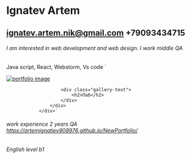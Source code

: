# Ignatev Artem
## ignatev.artem.nik@gmail.com  +79093434715
###### I am interested in web development and web design. I work middle QA
Java script, React, Webstorm, Vs code
`
                   <div class="gallery-items wow fadeInLeft" data-wow-delay="0.2s">
                        <a class="view img" href="images/portfolio/1.png"> <!--edit image-->
                            <img src="images/portfolio/small/1.png" alt="portfolio image"> 
                        </a>

                        <div class="gallery-text">
                            <h2>Паб</h2>
                        </div>
                    </div>
                </div>`
###### work experience 2 years QA https://artemignatiev908976.github.io/NewPortfolio/
###### English level b1
